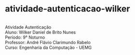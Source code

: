 # atividade-autenticacao-wilker
<br/> Atividade Autenticação
<br/> Aluno: Wilker Daniel de Brito Nunes
<br/> Período: 9° Noturno
<br/> Professor: André Flávio Clarimundo Rabelo
<br/> Curso: Engenharia da Computação - UEMG
